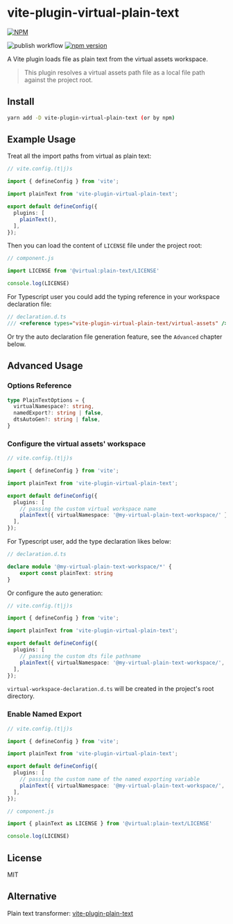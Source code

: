 # vite-plugin-virtual-plain-text

[![NPM](https://nodei.co/npm/vite-plugin-virtual-plain-text.png?downloads=true&downloadRank=true&stars=true)](https://nodei.co/npm/vite-plugin-virtual-plain-text/)

![publish workflow](https://github.com/zheeeng/vite-plugin-virtual-plain-text/actions/workflows/publish.yml/badge.svg)
[![npm version](https://img.shields.io/npm/v/vite-plugin-virtual-plain-text.svg)](https://www.npmjs.com/package/vite-plugin-virtual-plain-text)

A Vite plugin loads file as plain text from the virtual assets workspace.

> This plugin resolves a virtual assets path file as a local file path against the project root.

## Install

```bash
yarn add -D vite-plugin-virtual-plain-text (or by npm)
```

## Example Usage

Treat all the import paths from virtual as plain text:

```ts
// vite.config.(t|j)s

import { defineConfig } from 'vite';

import plainText from 'vite-plugin-virtual-plain-text';

export default defineConfig({
  plugins: [
    plainText(),
  ],
});
```

Then you can load the content of `LICENSE` file under the project root:

```js
// component.js

import LICENSE from '@virtual:plain-text/LICENSE'

console.log(LICENSE)
```

For Typescript user you could add the typing reference in your workspace declaration file:

```ts
// declaration.d.ts
/// <reference types="vite-plugin-virtual-plain-text/virtual-assets" />
```

Or try the auto declaration file generation feature, see the `Advanced` chapter below.

## Advanced Usage

### Options Reference

```ts
type PlainTextOptions = {
  virtualNamespace?: string,
  namedExport?: string | false,
  dtsAutoGen?: string | false,
}
```

### Configure the virtual assets' workspace

```ts
// vite.config.(t|j)s

import { defineConfig } from 'vite';

import plainText from 'vite-plugin-virtual-plain-text';

export default defineConfig({
  plugins: [
    // passing the custom virtual workspace name
    plainText({ virtualNamespace: '@my-virtual-plain-text-workspace/' }),
  ],
});
```

For Typescript user, add the type declaration likes below:

```ts
// declaration.d.ts

declare module '@my-virtual-plain-text-workspace/*' {
    export const plainText: string
}
```

Or configure the auto generation:

```ts
// vite.config.(t|j)s

import { defineConfig } from 'vite';

import plainText from 'vite-plugin-virtual-plain-text';

export default defineConfig({
  plugins: [
    // passing the custom dts file pathname
    plainText({ virtualNamespace: '@my-virtual-plain-text-workspace/', dtsAutoGen: 'virtual-workspace-declaration' }),
  ],
});
```

`virtual-workspace-declaration.d.ts` will be created in the project's root directory.

### Enable Named Export

```ts
// vite.config.(t|j)s

import { defineConfig } from 'vite';

import plainText from 'vite-plugin-virtual-plain-text';

export default defineConfig({
  plugins: [
    // passing the custom name of the named exporting variable
    plainText({ virtualNamespace: '@my-virtual-plain-text-workspace/', namedExport: 'plainText' }),
  ],
});
```

```js
// component.js

import { plainText as LICENSE } from '@virtual:plain-text/LICENSE'

console.log(LICENSE)
```

## License

MIT

## Alternative

Plain text transformer: [vite-plugin-plain-text](https://www.npmjs.com/package/vite-plugin-plain-text)
